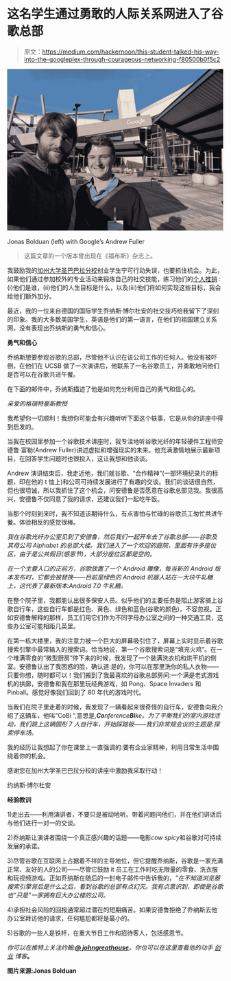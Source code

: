 # 这名学生通过勇敢的人际关系网进入了谷歌总部

> 原文：<https://medium.com/hackernoon/this-student-talked-his-way-into-the-googleplex-through-courageous-networking-f80500b0f5c2>

![](img/4647eb8b0b6526e34b91f42d452a306b.png)

Jonas Bolduan (left) with Google’s Andrew Fuller

> 这篇文章的一个版本曾出现在《福布斯》杂志上。

我鼓励我的[加州大学圣巴巴拉分校](https://www.tmp.ucsb.edu/)创业学生宁可行动失误，也要抓住机会。为此，如果他们通过参加校外的专业活动来锻炼自己的社交技能，练习他们的[个人推销](http://johngreathouse.com/forget-your-elevator-pitch-whats-your-personal-pitch/) : (i)他们是谁，(ii)他们的人生目标是什么，以及(iii)他们将如何实现这些目标，我会给他们额外加分。

最近，我的一位来自德国的国际学生乔纳斯·博尔杜安的社交技巧给我留下了深刻的印象。我的大多数美国学生，英语是他们的第一语言，在他们的祖国建立关系网，没有表现出乔纳斯的勇气和信心。

**勇气和信心**

乔纳斯想要参观谷歌的总部，尽管他不认识在该公司工作的任何人。他没有被吓倒，在他们在 UCSB 做了一次演讲后，他联系了一名谷歌员工，并勇敢地问他们是否可以在谷歌共进午餐。

在下面的邮件中，乔纳斯描述了他是如何充分利用自己的勇气和信心的。

*亲爱的格瑞特豪斯教授*

我希望你一切顺利！我想你可能会有兴趣听听下面这个轶事，它是从你的讲座中得到启发的。

当我在校园里参加一个谷歌技术讲座时，我专注地听谷歌光纤的年轻硬件工程师安德鲁·富勒(Andrew Fuller)讲述虚拟和增强现实的未来。他充满激情地展示最新项目，在回答学生问题时也很投入，这让我想和他谈谈。

Andrew 演讲结束后，我走近他，我们就谷歌、“合作精神”(一部环境纪录片的标题，印在他的 t 恤上)和公司可持续发展进行了有趣的交谈。我们的谈话很自然，但也很坦诚，所以我抓住了这个机会，问安德鲁是否愿意在谷歌总部见我。我很高兴，安德鲁不仅同意了我的请求，还建议我们一起吃午饭。

当那个时刻到来时，我不知道该期待什么，有点害怕与忙碌的谷歌员工匆忙共进午餐。体验相反的感觉很棒。

*我在谷歌光纤办公室见到了安德鲁，然后我们一起开车去了谷歌总部——谷歌及其母公司 Alphabet 的总部大楼。我们进入了一个欢迎的庭院，里面有许多座位区，由于是公共假日(感恩节)，大部分座位区都是空的。*

*在一个主要入口的正前方，谷歌放置了一个 Android 雕像，每当新的 Android 版本发布时，它都会被替换——目前是绿色的 Android 机器人站在一大块牛轧糖上，这代表了最新版本:Android 7.0 牛轧糖。*

在整个院子里，我都能认出很多保安人员。似乎他们的主要任务是阻止游客骑上谷歌自行车，这些自行车都是红色、黄色、绿色和蓝色(谷歌的颜色)，不容忽视。正如安德鲁解释的那样，员工们用它们作为不同字母办公室之间的一种交通工具，这些办公室可能相距几英里。

在第一栋大楼里，我的注意力被一个巨大的屏幕吸引住了，屏幕上实时显示着谷歌搜索引擎中最常输入的搜索词。恰当地说，第一个谷歌搜索词是“填充火鸡”。在一个堆满零食的“微型厨房”停下来的时候，我发现了一个装满洗衣机和烘干机的侧室。安德鲁认出了我困惑的脸，确认道:是的，你可以在那里洗你的私人衣物——只要你想，随时都可以！我们搬到了我最喜欢的谷歌总部房间:一个满是老式游戏机的拱廊，安德鲁和我在那里玩经典游戏，如 Pong、Space Invaders 和 Pinball。感觉好像我们回到了 80 年代的游戏时代。

当我们在院子里走着的时候，我发现了一辆看起来很奇怪的自行车，安德鲁向我介绍了这辆车，他叫“CoBi ”,意思是,***Co****nference****Bi****ke。为了平衡我们的室内游戏活动，我们跳上这辆圆形 7 人自行车，开始踩踏板——我们非常规会议的主题是:探索停车场。*

我的经历让我想起了你在课堂上一直强调的:要有企业家精神，利用日常生活中围绕着你的机会。

感谢您在加州大学圣巴巴拉分校的讲座中激励我采取行动！

约纳斯·博尔杜安

**经验教训**

1)走出去——利用演讲者，不要只是被动地听。带着问题问他们，并在他们讲话后与他们进行一对一的交谈。

2)乔纳斯让演讲者围绕一个真正感兴趣的话题——电影*cow spicy*和谷歌对可持续发展的承诺。

3)尽管谷歌在互联网上占据着不祥的主导地位，但它提醒乔纳斯，谷歌是一家充满正常、友好的人的公司——尽管它鼓励 it 员工在工作时吃无限量的零食、洗衣服和玩视频游戏。正如乔纳斯在随后的一封电子邮件中告诉我的，*“在不知道浏览器搜索引擎背后是什么之后，看到谷歌的总部有点幻灭。我有点意识到，即使是谷歌也“只是”一家拥有巨大办公楼的公司。*

4)承担社会风险的回报通常超过潜在的短期痛苦。如果安德鲁拒绝了乔纳斯去他办公室拜访他的请求，任何尴尬都将是最小的。

5)谷歌的一些人是铁杆，在重大节日工作和招待客人，包括感恩节。

*你可以在推特上关注约翰:*[***@ johngreathouse***](https://twitter.com/#!/johngreathouse)*。你也可以在这里查看他的动手* [*创业*](https://hackernoon.com/tagged/startup) *博客*[](http://infochachkie.com/)**。**

**图片来源:Jonas Bolduan**